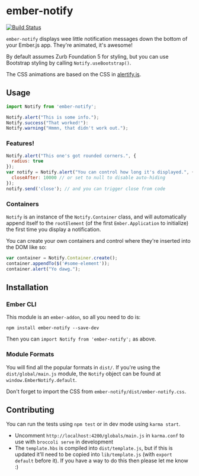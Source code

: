 # ember-notify

[![Build Status](https://travis-ci.org/aexmachina/ember-notify.png)](https://travis-ci.org/aexmachina/ember-notify)

`ember-notify` displays wee little notification messages down the bottom of your Ember.js app. They're animated, it's awesome!

By default assumes Zurb Foundation 5 for styling, but you can use Bootstrap styling by calling `Notify.useBootstrap()`.

The CSS animations are based on the CSS in [alertify.js](http://fabien-d.github.io/alertify.js/).

## Usage

```javascript
import Notify from 'ember-notify';

Notify.alert("This is some info.");
Notify.success("That worked!"):
Notify.warning("Hmmn, that didn't work out.");
```

### Features!

```javascript
Notify.alert("This one's got rounded corners.", {
  radius: true
});
var notify = Notify.alert("You can control how long it's displayed.", {
  closeAfter: 10000 // or set to null to disable auto-hiding
});
notify.send('close'); // and you can trigger close from code
```

### Containers

`Notify` is an instance of the `Notify.Container` class, and will automatically append itself to the `rootElement` (of the first `Ember.Application` to initialize) the first time you display a notification. 

You can create your own containers and control where they're inserted into the DOM like so:

```javascript
var container = Notify.Container.create();
container.appendTo($('#some-element'));
container.alert("Yo dawg.");
```

## Installation

### Ember CLI

This module is an `ember-addon`, so all you need to do is:

```
npm install ember-notify --save-dev
```

Then you can `import Notify from 'ember-notify';` as above.

### Module Formats

You will find all the popular formats in `dist/`. If you're using the `dist/global/main.js` module, the `Notify` object can be found at `window.EmberNotify.default`.

Don't forget to import the CSS from `ember-notify/dist/ember-notify.css`.

## Contributing

You can run the tests using `npm test` or in dev mode using `karma start`.

- Uncomment `http://localhost:4200/globals/main.js` in `karma.conf` to use with `broccoli serve` in development
- The `template.hbs` is compiled into `dist/template.js`, but if this is updated it'll need to be copied into `lib/template.js` (with `export default` before it). If you have a way to do this then please let me know :)
